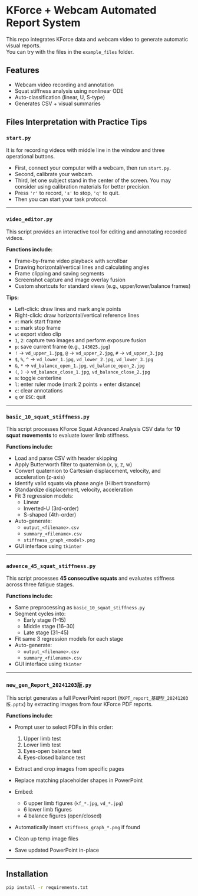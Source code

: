 # KForce + Webcam Automated Report System

This repo integrates KForce data and webcam video to generate automatic visual reports.  
You can try with the files in the `example_files` folder.

## Features

- Webcam video recording and annotation  
- Squat stiffness analysis using nonlinear ODE  
- Auto-classification (linear, U, S-type)  
- Generates CSV + visual summaries  

## Files Interpretation with Practice Tips

### `start.py`

It is for recording videos with middle line in the window and three operational buttons.

- First, connect your computer with a webcam, then run `start.py`.
- Second, calibrate your webcam.
- Third, let one subject stand in the center of the screen. You may consider using calibration materials for better precision.
- Press `'r'` to record, `'s'` to stop, `'q'` to quit.
- Then you can start your task protocol.

---

### `video_editor.py`

This script provides an interactive tool for editing and annotating recorded videos.

**Functions include:**

- Frame-by-frame video playback with scrollbar  
- Drawing horizontal/vertical lines and calculating angles  
- Frame clipping and saving segments  
- Screenshot capture and image overlay fusion  
- Custom shortcuts for standard views (e.g., upper/lower/balance frames)

**Tips:**

- Left-click: draw lines and mark angle points  
- Right-click: draw horizontal/vertical reference lines  
- `r`: mark start frame  
- `s`: mark stop frame  
- `w`: export video clip  
- `1`, `2`: capture two images and perform exposure fusion  
- `p`: save current frame (e.g., `143025.jpg`)  
- `!` → `vd_upper_1.jpg`, `@` → `vd_upper_2.jpg`, `#` → `vd_upper_3.jpg`  
- `$`, `%`, `^` → `vd_lower_1.jpg`, `vd_lower_2.jpg`, `vd_lower_3.jpg`  
- `&`, `*` → `vd_balance_open_1.jpg`, `vd_balance_open_2.jpg`  
- `(`, `)` → `vd_balance_close_1.jpg`, `vd_balance_close_2.jpg`  
- `m`: toggle centerline  
- `l`: enter ruler mode (mark 2 points + enter distance)  
- `c`: clear annotations  
- `q` or `ESC`: quit  

---

### `basic_10_squat_stiffness.py`

This script processes KForce Squat Advanced Analysis CSV data for **10 squat movements** to evaluate lower limb stiffness.

**Functions include:**

- Load and parse CSV with header skipping  
- Apply Butterworth filter to quaternion (x, y, z, w)  
- Convert quaternion to Cartesian displacement, velocity, and acceleration (z-axis)  
- Identify valid squats via phase angle (Hilbert transform)  
- Standardize displacement, velocity, acceleration  
- Fit 3 regression models:
  - Linear  
  - Inverted-U (3rd-order)  
  - S-shaped (4th-order)  
- Auto-generate:
  - `output_<filename>.csv`  
  - `summary_<filename>.csv`  
  - `stiffness_graph_<model>.png`  
- GUI interface using `tkinter`  

---

### `advence_45_squat_stiffness.py`

This script processes **45 consecutive squats** and evaluates stiffness across three fatigue stages.

**Functions include:**

- Same preprocessing as `basic_10_squat_stiffness.py`  
- Segment cycles into:
  - Early stage (1–15)
  - Middle stage (16–30)
  - Late stage (31–45)  
- Fit same 3 regression models for each stage  
- Auto-generate:
  - `output_<filename>.csv`  
  - `summary_<filename>.csv`  
- GUI interface using `tkinter`

---

### `new_gen_Report_20241203版.py`

This script generates a full PowerPoint report (`MXPT_report_基礎型_20241203版.pptx`) by extracting images from four KForce PDF reports.

**Functions include:**

- Prompt user to select PDFs in this order:
  1. Upper limb test  
  2. Lower limb test  
  3. Eyes-open balance test  
  4. Eyes-closed balance test  

- Extract and crop images from specific pages  
- Replace matching placeholder shapes in PowerPoint  
- Embed:
  - 6 upper limb figures (`kf_*.jpg`, `vd_*.jpg`)  
  - 6 lower limb figures  
  - 4 balance figures (open/closed)  
- Automatically insert `stiffness_graph_*.png` if found  
- Clean up temp image files  
- Save updated PowerPoint in-place

---




## Installation
```bash
pip install -r requirements.txt
```
